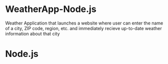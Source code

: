 # WeatherApp-Node.js

Weather Application that launches a website where user can enter the name of a city, ZIP code, region, etc. and immediately recieve up-to-date weather information about that city

# Node.js
